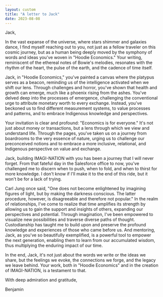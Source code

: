 ```yaml
---
layout: custom
title: "A letter to Jack"
date: 2023-08-08
---
```

Jack,

In the vast expanse of the universe, where stars shimmer and galaxies dance, I find myself reaching out to you, not just as a fellow traveler on this cosmic journey, but as a human being deeply moved by the symphony of words and ideas you've woven in "Hoodie Economics." Your writing, reminiscent of the ethereal notes of Bowie's melodies, resonates with the rhythm of the heart, the pulse of the earth, and the cadence of time itself.

Jack, in "Hoodie Economics," you've painted a canvas where the platypus serves as a beacon, reminding us of the intelligence activated when we shift our lens. Through challenges and horror, you've shown that health and growth can emerge, much like a phoenix rising from the ashes. You've delved deep into the processes of emergence, challenging the conventional urge to attribute monetary worth to every exchange. Instead, you've beckoned us to find different measurement systems, to value processes and patterns, and to embrace Indigenous knowledge and perspectives.

Your invitation is clear and profound: "Economics is for everyone." It's not just about money or transactions, but a lens through which we view and understand life. Through the pages, you've taken us on a journey from boardrooms to the very essence of nature, urging us to challenge our preconceived notions and to embrace a more inclusive, relational, and Indigenous perspective on value and exchange.

Jack, building IMAGI-NATION with you has been a journey that I will never forget. From that fateful day in the Salesforce office to now, you've challenged me to discern when to push, when to fold, and when to thirst for more knowledge. I don't know if I'll make it to the end of this ride, but it won't be for a lack of trying.

Carl Jung once said, "One does not become enlightened by imagining figures of light, but by making the darkness conscious. The latter procedure, however, is disagreeable and therefore not popular." In the realm of relationships, I've come to realize that time amplifies its strength by allowing us to gain the support and insights of others, expanding our perspectives and potential. Through imagination, I've been empowered to visualize new possibilities and traverse diverse paths of thought. Custodianship has taught me to build upon and preserve the profound knowledge and experiences of those who came before us. And mentoring, Jack, as you've so beautifully exemplified, is a powerful tool to empower the next generation, enabling them to learn from our accumulated wisdom, thus multiplying the enduring impact of our time.

In the end, Jack, it's not just about the words we write or the ideas we share, but the feelings we evoke, the connections we forge, and the legacy we leave behind. Your work, both in "Hoodie Economics" and in the creation of IMAGI-NATION, is a testament to that.

With deep admiration and gratitude,

Benjamin
